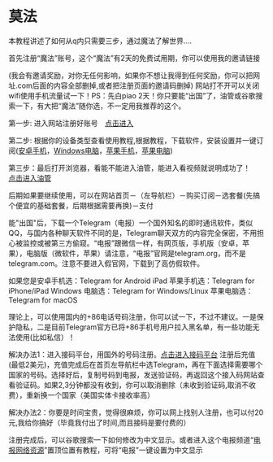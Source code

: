 # 莫法

本教程讲述了如何从q内只需要三步，通过魔法了解世界....

首先注册“魔法”账号，这个“魔法”有2天的免费试用期，你可以使用我的邀请链接

(我会有邀请奖励，对你无任何影响，如果你不想让我得到任何奖励，你可以把网址.com后面的内容全部删掉,或者把注册页面的邀请码删掉) 网站打不开可以关闭wifi使用手机流量试一下！PS：先白piao 2天！你只要能“出国”了，油管或谷歌搜索一下，有大把“魔法”随你选，不一定用我推荐的这个。

第一步: 进入网站注册好账号　[点击进入](https://board.gtk.pw/#/register?code=cUPx1St2) 

第二步: 根据你的设备类型查看使用教程,根据教程，下载软件，安装设置并一键订阅([安卓手机](https://github.com/kanzhenxiang/mofa/blob/main/%E5%AE%89%E5%8D%93%E6%89%8B%E6%9C%BA%E7%AB%AFClash%E6%95%99%E7%A8%8B.md)，[Windows电脑](https://github.com/kanzhenxiang/mofa/blob/main/windows%E7%94%B5%E8%84%91%E7%AB%AFClash%E6%95%99%E7%A8%8B.md)，[苹果手机](https://github.com/kanzhenxiang/mofa/blob/main/%E8%8B%B9%E6%9E%9C%E6%89%8B%E6%9C%BA%E7%AB%AFShadowrocket%E6%95%99%E7%A8%8B.md)，[苹果电脑](https://github.com/kanzhenxiang/mofa/blob/main/%E8%8B%B9%E6%9E%9C%E7%94%B5%E8%84%91%E7%AB%AFClashX%E6%95%99%E7%A8%8B.md))

第三步：最后打开浏览器，看能不能进入油管，能进入看视频就说明成功了！ 　[点击进入油管](https://www.youtube.com/)　

后期如果要继续使用，可以在网站首页－（左导航栏）－购买订阅－选套餐(先搞个便宜的基础套餐，后期根据需要再换)－支付



能"出国"后，下载一个Telegram（电报）一个国外知名的即时通讯软件，类似QQ，与国内各种聊天软件不同的是，Telegram聊天双方的内容完全保密，不用担心被监控或被第三方偷窥。“电报”跟微信一样，有网页版，手机版（安卓，苹果），电脑版（微软件，苹果）请注意，“电报”官网是telegram.org，而不是telegram.com。注意不要进入假官网，下载到了高仿假软件。

如果您是安卓手机选：Telegram for Android iPad 苹果手机选：Telegram for iPhone/iPad Windows 电脑选：Telegram for Windows/Linux 苹果电脑选：Telegram for macOS

理论上，可以使用国内的+86电话号码注册，你可以试一下，不过不建议。一是保护隐私，二是目前Telegram官方已将+86手机号用户拉入黑名单，有一些功能无法使用(比如私信）！

解决办法1：进入接码平台，用国外的号码注册。[点击进入接码平台](https://sms-activate.org/cn#) 注册后充值(最低2美元)，充值完成后在首页左导航栏中选Telegram，再在下面选择需要哪个国家的号码。选择好后，复制号码到电报，发送验证码，再返回这个接入码网站查看验证码。如果2,3分钟都没有收到，你可以取消删除（未收到验证码,取消不收费），重新换一个国家（美国实体卡接收率高）

解决办法2：你要是时间宝贵，觉得很麻烦，你可以网上找别人注册，也可以付20元,我给你搞好（毕竟我付出了时间,而且接码是要付费的）

注册完成后，可以谷歌搜索一下如何修改为中文显示。或者进入这个电报频道“[电报网络资源](https://t.me/dbwlzy)”置顶位置有教程，可将“电报”一键设置为中文显示

